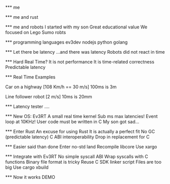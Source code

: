 
*** me

*** me and rust

*** me and robots
I started with my son
Great educational value
We focused on Lego Sumo robts


*** programming languages
ev3dev
nodejs
python
golang


*** Let there be latency
...and there was latency
Robots did not react in time


*** Hard Real Time?
It is not performance
It is time-related correctness
Predictable latency

*** Real Time Examples

Car on a highway
[108 Km/h == 30 m/s]
100ms is 3m

Line follower robot
[2 m/s]
10ms is 20mm


*** Latency tester
....


*** New OS: Ev3RT
A small real time kernel
Sub ms max latencies!
Event loop at 10KHz!
User code must be written in C
My son got sad...

*** Enter Rust
An excuse for using Rust
It is actually a perfect fit
No GC (predictable latency)
C ABI interoperability
Drop in replacement for C

*** Easier said than done
Enter no-std land
Recompile libcore
Use xargo

*** Integrate with Ev3RT
No simple syscall ABI
Wrap syscalls with C functions
Binary file format is tricky
Reuse C SDK linker script
Files are too big
Use cargo xbuild

*** Now it works
DEMO

